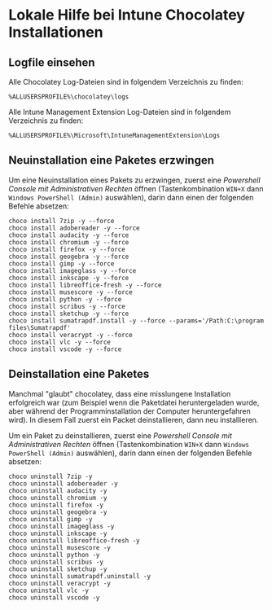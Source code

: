 # Lokale Hilfe bei Intune Chocolatey Installationen

## Logfile einsehen

Alle Chocolatey Log-Dateien sind in folgendem Verzeichnis zu finden:

    %ALLUSERSPROFILE%\chocolatey\logs

Alle Intune Management Extension Log-Dateien sind in folgendem Verzeichnis zu finden:

    %ALLUSERSPROFILE%\Microsoft\IntuneManagementExtension\Logs


## Neuinstallation eine Paketes erzwingen

Um eine Neuinstallation eines Pakets zu erzwingen, zuerst eine _Powershell Console mit Administrativen Rechten_ öffnen  (Tastenkombination `WIN+X` dann `Windows PowerShell (Admin)` auswählen), darin dann einen der folgenden Befehle absetzen:

    choco install 7zip -y --force
    choco install adobereader -y --force
    choco install audacity -y --force
    choco install chromium -y --force
    choco install firefox -y --force
    choco install geogebra -y --force
    choco install gimp -y --force
    choco install imageglass -y --force
    choco install inkscape -y --force
    choco install libreoffice-fresh -y --force
    choco install musescore -y --force
    choco install python -y --force
    choco install scribus -y --force
    choco install sketchup -y --force
    choco install sumatrapdf.install -y --force --params='/Path:C:\program files\Sumatrapdf'
    choco install veracrypt -y --force
    choco install vlc -y --force
    choco install vscode -y --force
    

## Deinstallation eine Paketes

Manchmal "glaubt" chocolatey, dass eine misslungene Installation erfolgreich war (zum Beispiel wenn die Paketdatei heruntergeladen wurde, aber während der Programminstallation der Computer heruntergefahren wird). In diesem Fall zuerst ein Packet deinstallieren, dann neu installieren.

Um ein Paket zu deinstallieren, zuerst eine _Powershell Console mit Administrativen Rechten_ öffnen  (Tastenkombination `WIN+X` dann `Windows PowerShell (Admin)` auswählen), darin dann einen der folgenden Befehle absetzen:

    choco uninstall 7zip -y
    choco uninstall adobereader -y
    choco uninstall audacity -y
    choco uninstall chromium -y
    choco uninstall firefox -y
    choco uninstall geogebra -y
    choco uninstall gimp -y
    choco uninstall imageglass -y
    choco uninstall inkscape -y
    choco uninstall libreoffice-fresh -y
    choco uninstall musescore -y
    choco uninstall python -y
    choco uninstall scribus -y
    choco uninstall sketchup -y
    choco uninstall sumatrapdf.uninstall -y
    choco uninstall veracrypt -y
    choco uninstall vlc -y
    choco uninstall vscode -y
